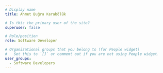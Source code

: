 ```yaml
---
# Display name
title: Ahmet Buğra Karabölük

# Is this the primary user of the site?
superuser: false

# Role/position
role: Software Developer

# Organizational groups that you belong to (for People widget)
#   Set this to `[]` or comment out if you are not using People widget.
user_groups:
  - Software Developers
---
```

